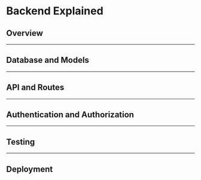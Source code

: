 # Backend Explained

## Overview

---

## Database and Models

---

## API and Routes

---

## Authentication and Authorization

---

## Testing

---

## Deployment